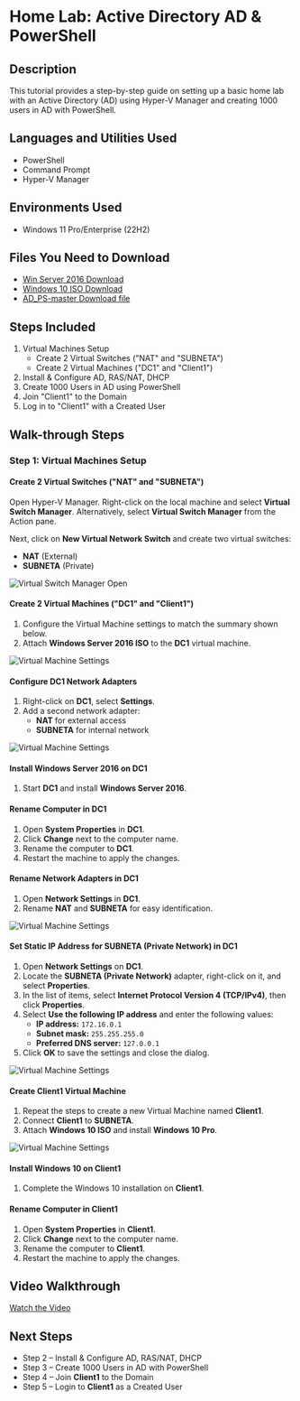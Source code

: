 # Home Lab: Active Directory AD & PowerShell 

## Description
This tutorial provides a step-by-step guide on setting up a basic home lab with an Active Directory (AD) using Hyper-V Manager and creating 1000 users in AD with PowerShell.

## Languages and Utilities Used
- PowerShell
- Command Prompt
- Hyper-V Manager

## Environments Used
- Windows 11 Pro/Enterprise (22H2)

## Files You Need to Download
- [Win Server 2016 Download](https://info.microsoft.com/ww-landing-windows-server-2016.html)
- [Windows 10 ISO Download](https://www.microsoft.com/en-us/software-download/windows10)
- [AD_PS-master Download file](https://github.com/EricGade/HomeLab-AD-Powershell/blob/main/AD_PS-master.zip)

## Steps Included
1. Virtual Machines Setup
    - Create 2 Virtual Switches ("NAT" and "SUBNETA")
    - Create 2 Virtual Machines ("DC1" and "Client1")
2. Install & Configure AD, RAS/NAT, DHCP
3. Create 1000 Users in AD using PowerShell
4. Join "Client1" to the Domain
5. Log in to "Client1" with a Created User

## Walk-through Steps

### Step 1: Virtual Machines Setup
#### Create 2 Virtual Switches ("NAT" and "SUBNETA")
Open Hyper-V Manager. Right-click on the local machine and select **Virtual Switch Manager**. Alternatively, select **Virtual Switch Manager** from the Action pane.

Next, click on **New Virtual Network Switch** and create two virtual switches:
- **NAT** (External)
- **SUBNETA** (Private)
  
![Virtual Switch Manager Open](https://imgur.com/6bGexoi.png)

#### Create 2 Virtual Machines ("DC1" and "Client1")
1. Configure the Virtual Machine settings to match the summary shown below.
2. Attach **Windows Server 2016 ISO** to the **DC1** virtual machine.
   
![Virtual Machine Settings](https://imgur.com/ZdZtpFk.png)

#### Configure DC1 Network Adapters
1. Right-click on **DC1**, select **Settings**.
2. Add a second network adapter:
    - **NAT** for external access
    - **SUBNETA** for internal network
      
![Virtual Machine Settings](https://imgur.com/BpG2ZDi.png)

#### Install Windows Server 2016 on DC1
1. Start **DC1** and install **Windows Server 2016**.

#### Rename Computer in DC1
1. Open **System Properties** in **DC1**.
2. Click **Change** next to the computer name.
3. Rename the computer to **DC1**.
4. Restart the machine to apply the changes.

#### Rename Network Adapters in DC1
1. Open **Network Settings** in **DC1**.
2. Rename **NAT** and **SUBNETA** for easy identification.
   
![Virtual Machine Settings](https://imgur.com/6RUafEc.png)

#### Set Static IP Address for SUBNETA (Private Network) in DC1

1. Open **Network Settings** on **DC1**.
2. Locate the **SUBNETA (Private Network)** adapter, right-click on it, and select **Properties**.
3. In the list of items, select **Internet Protocol Version 4 (TCP/IPv4)**, then click **Properties**.
4. Select **Use the following IP address** and enter the following values:
   - **IP address:** `172.16.0.1`
   - **Subnet mask:** `255.255.255.0`
   - **Preferred DNS server:** `127.0.0.1`
5. Click **OK** to save the settings and close the dialog.
   
![Virtual Machine Settings](https://imgur.com/tAnqObi.png)

#### Create Client1 Virtual Machine
1. Repeat the steps to create a new Virtual Machine named **Client1**.
2. Connect **Client1** to **SUBNETA**.
3. Attach **Windows 10 ISO** and install **Windows 10 Pro**.

![Virtual Machine Settings](https://imgur.com/rYM9hiw.png)

#### Install Windows 10 on Client1
1. Complete the Windows 10 installation on **Client1**.

#### Rename Computer in Client1
1. Open **System Properties** in **Client1**.
2. Click **Change** next to the computer name.
3. Rename the computer to **Client1**.
4. Restart the machine to apply the changes.

## Video Walkthrough
[Watch the Video](https://www.youtube.com/watch?v=dQw4w9WgXcQ)

## Next Steps
- Step 2 – Install & Configure AD, RAS/NAT, DHCP
- Step 3 – Create 1000 Users in AD with PowerShell
- Step 4 – Join **Client1** to the Domain
- Step 5 – Login to **Client1** as a Created User


